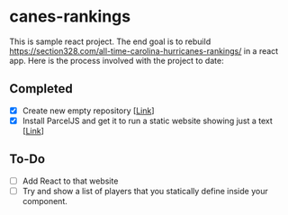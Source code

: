 # canes-rankings

This is sample react project. The end goal is to rebuild https://section328.com/all-time-carolina-hurricanes-rankings/ in a react app. Here is the process involved with the project to date:

## Completed

- [x] Create new empty repository \[[Link](https://github.com/PatClarke27/canes-rankings/commit/6315b2e69d70409efc4a827b0c003a583e83363c)\]
- [x] Install ParcelJS and get it to run a static website showing just a text \[[Link](https://github.com/PatClarke27/canes-rankings/commit/dd0c4d434025997e2e84b8e2484fb575342c695d)\]

## To-Do

- [ ] Add React to that website
- [ ] Try and show a list of players that you statically define inside your component.
